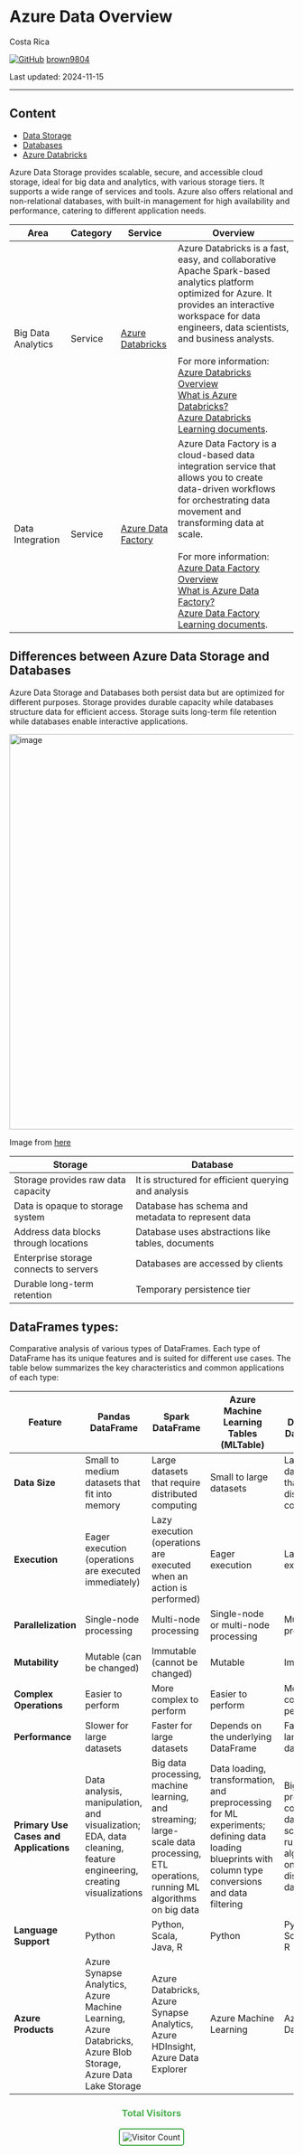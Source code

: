 # Azure Data Overview

Costa Rica

[![GitHub](https://img.shields.io/badge/--181717?logo=github&logoColor=ffffff)](https://github.com/)
[brown9804](https://github.com/brown9804)

Last updated: 2024-11-15

----------

## Content 

- [Data Storage](./0_DataStorage/)
- [Databases](./1_Databases/)
- [Azure Databricks](./2_Databricks)

Azure Data Storage provides scalable, secure, and accessible cloud storage, ideal for big data and analytics, with various storage tiers. It supports a wide range of services and tools. Azure also offers relational and non-relational databases, with built-in management for high availability and performance, catering to different application needs.


| Area | Category | Service | Overview |
| ---- | ---- | ---- | ---- | 
| Big Data Analytics | Service | [Azure Databricks](https://azure.microsoft.com/en-us/products/databricks/) | Azure Databricks is a fast, easy, and collaborative Apache Spark-based analytics platform optimized for Azure. It provides an interactive workspace for data engineers, data scientists, and business analysts. <br/> <br/> For more information: <br/> [Azure Databricks Overview](https://azure.microsoft.com/en-us/products/databricks/) <br/> [What is Azure Databricks?](https://learn.microsoft.com/en-us/azure/databricks/scenarios/what-is-azure-databricks) <br/> [Azure Databricks Learning documents](https://learn.microsoft.com/en-us/azure/databricks/). |
| Data Integration | Service | [Azure Data Factory](https://azure.microsoft.com/en-us/products/data-factory/) | Azure Data Factory is a cloud-based data integration service that allows you to create data-driven workflows for orchestrating data movement and transforming data at scale. <br/> <br/> For more information: <br/> [Azure Data Factory Overview](https://azure.microsoft.com/en-us/products/data-factory/) <br/> [What is Azure Data Factory?](https://learn.microsoft.com/en-us/azure/data-factory/introduction) <br/> [Azure Data Factory Learning documents](https://learn.microsoft.com/en-us/azure/data-factory/). |


## Differences between Azure Data Storage and Databases

Azure Data Storage and Databases both persist data but are optimized for different purposes. Storage provides durable capacity while databases structure data for efficient access. Storage suits long-term file retention while databases enable interactive applications.

<img width="700" alt="image" src="https://github.com/brown9804/MSCloudEssentials_LPath/assets/24630902/ab71485a-5434-401e-ae25-277957c2ffb7">

Image from [here](https://www.edureka.co/blog/azure-storage-tutorial/)

| Storage | Database |
| --- | --- |
| Storage provides raw data capacity | It is structured for efficient querying and analysis |
| Data is opaque to storage system | Database has schema and metadata to represent data |
| Address data blocks through locations | Database uses abstractions like tables, documents |
| Enterprise storage connects to servers | Databases are accessed by clients |
| Durable long-term retention | Temporary persistence tier |




## DataFrames types: 

Comparative analysis of various types of DataFrames. Each type of DataFrame has its unique features and is suited for different use cases. The table below summarizes the key characteristics and common applications of each type:

| Feature                | Pandas DataFrame                                      | Spark DataFrame                                      | Azure Machine Learning Tables (MLTable)              | Azure Databricks DataFrames                          | AzureML Datasets                                     |
|------------------------|-------------------------------------------------------|------------------------------------------------------|------------------------------------------------------|------------------------------------------------------|------------------------------------------------------|
| **Data Size**          | Small to medium datasets that fit into memory         | Large datasets that require distributed computing    | Small to large datasets                              | Large datasets that require distributed computing    | Small to large datasets                              |
| **Execution**          | Eager execution (operations are executed immediately) | Lazy execution (operations are executed when an action is performed) | Eager execution                                      | Lazy execution                                       | Eager execution                                      |
| **Parallelization**    | Single-node processing                                | Multi-node processing                                | Single-node or multi-node processing                 | Multi-node processing                                | Single-node or multi-node processing                 |
| **Mutability**         | Mutable (can be changed)                              | Immutable (cannot be changed)                        | Mutable                                              | Immutable                                            | Mutable                                              |
| **Complex Operations** | Easier to perform                                     | More complex to perform                              | Easier to perform                                    | More complex to perform                              | Easier to perform                                    |
| **Performance**        | Slower for large datasets                             | Faster for large datasets                            | Depends on the underlying DataFrame                  | Faster for large datasets                            | Depends on the underlying DataFrame                  |
| **Primary Use Cases and Applications** | Data analysis, manipulation, and visualization; EDA, data cleaning, feature engineering, creating visualizations | Big data processing, machine learning, and streaming; large-scale data processing, ETL operations, running ML algorithms on big data | Data loading, transformation, and preprocessing for ML experiments; defining data loading blueprints with column type conversions and data filtering | Big data processing, collaborative data science, and running ML algorithms on distributed data | Data analysis, manipulation, preprocessing, and feeding data into ML models |
| **Language Support**   | Python                                                | Python, Scala, Java, R                               | Python                                               | Python, Scala, Java, R                               | Python                                               |
| **Azure Products**     | Azure Synapse Analytics, Azure Machine Learning, Azure Databricks, Azure Blob Storage, Azure Data Lake Storage | Azure Databricks, Azure Synapse Analytics, Azure HDInsight, Azure Data Explorer | Azure Machine Learning | Azure Databricks | Azure Machine Learning, Azure Open Datasets |

<div align="center">
  <h3 style="color: #4CAF50;">Total Visitors</h3>
  <img src="https://profile-counter.glitch.me/brown9804/count.svg" alt="Visitor Count" style="border: 2px solid #4CAF50; border-radius: 5px; padding: 5px;"/>
</div>
